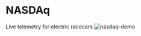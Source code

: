# NASDAq
Live telemetry for electric racecars
![nasdaq-demo](https://github.com/Formula-Electric-Berkeley/NASDAq/assets/39575185/238adaa3-e736-48b8-8723-368824c5dd4a)
